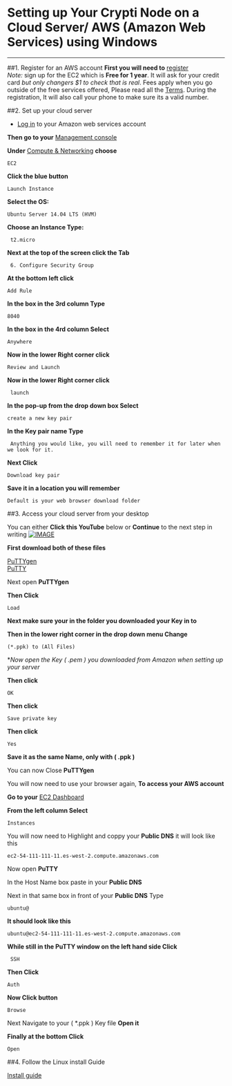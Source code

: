 # Setting up Your Crypti Node on a  Cloud Server/ AWS (Amazon Web Services) using  Windows

----------

##1. Register for an AWS account 
**First you will need to** [register](https://portal.aws.amazon.com/gp/aws/developer/registration/index.html)  
*Note:* sign up for the EC2 which is  **Free for 1 year**.  It will ask for your credit card *but only changers $1 to check that is real*. Fees apply when you go outside of the free services offered, Please read all the [Terms](https://aws.amazon.com/free/). During the registration, It will also call your phone to make sure its a valid number.




##2. Set up your cloud server

 - [Log in](http://aws.amazon.com/) to your Amazon web services
   account
   

**Then go to your** [Management console](https://console.aws.amazon.com/console/home)

**Under** [Compute & Networking](https://console.aws.amazon.com/ec2/v2/home)  **choose**

    EC2

**Click the blue button**

    Launch Instance

**Select the OS:** 

    Ubuntu Server 14.04 LTS (HVM)

 **Choose an Instance Type:**   

     t2.micro

**Next at the top of the screen click the Tab**
   
     6. Configure Security Group


**At the bottom left click** 

    Add Rule
**In the box in the 3rd column Type**

    8040
**In the box in the 4rd column Select**

    Anywhere
**Now in the lower Right corner click**
 

    Review and Launch
**Now in the lower Right corner click**

     launch
**In the pop-up from the drop down box Select**

    create a new key pair
    
**In the Key pair name Type**

     Anything you would like, you will need to remember it for later when we look for it.

**Next Click**

    Download key pair

**Save it in a location you will remember**
 

    Default is your web browser download folder


##3. Access your cloud server from your desktop

You can either **Click this YouTube** below or **Continue** to the next step in writing
[![IMAGE](http://img.youtube.com/vi/5STROm2pk0c/0.jpg)](http://www.youtube.com/watch?v=5STROm2pk0c)

**First download both of these files**

 [PuTTYgen](http://the.earth.li/~sgtatham/putty/latest/x86/puttygen.exe)   
 [PuTTY ](http://the.earth.li/~sgtatham/putty/latest/x86/putty.exe)  

Next open **PuTTYgen**

**Then Click**

    Load
**Next make sure your in the folder you downloaded your Key in to**  

**Then in the lower right corner in the drop down menu Change**

    (*.ppk) to (All Files)
**Now open the Key ( *.pem ) you downloaded from Amazon when setting up your server**

**Then click**

    OK

**Then click**

    Save private key

**Then click**

    Yes
**Save it as the same Name, only with ( .ppk )**

You can now Close **PuTTYgen**

You will now need to use your browser again, **To access your AWS account** 

**Go to your** 
[EC2 Dashboard](https://console.aws.amazon.com/ec2/v2/home)

**From the left column Select**

    Instances
You will now need to Highlight and coppy your **Public DNS** it will look like this

    ec2-54-111-111-11.es-west-2.compute.amazonaws.com
Now open **PuTTY**

In the Host Name box paste in your **Public DNS**

Next in that same box in front of your **Public DNS** Type 

    ubuntu@
**It should look like this**

    ubuntu@ec2-54-111-111-11.es-west-2.compute.amazonaws.com
**While still in the PuTTY window on the left hand side Click**
   

     SSH
**Then Click** 

    Auth
**Now Click button**

    Browse
Next Navigate to your ( *.ppk ) Key file **Open it**

**Finally at the bottom Click** 

    Open

##4. Follow the Linux install Guide

[Install guide](https://github.com/crypti/crypti-docs/blob/master/install.md)
